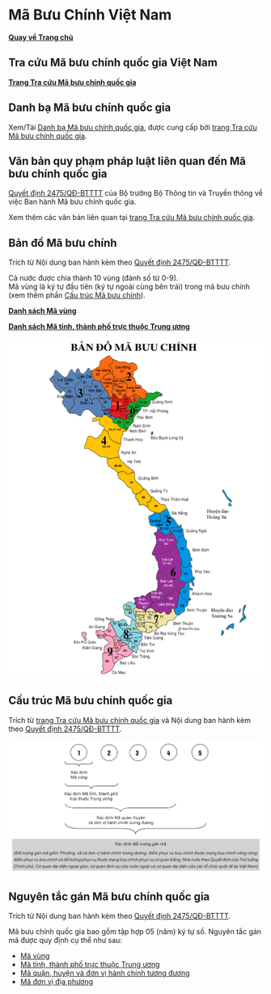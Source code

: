 # Mã Bưu Chính Việt Nam

**[Quay về Trang chủ](https://khangshirokuma.github.io/)**

## Tra cứu Mã bưu chính quốc gia Việt Nam
**[Trang Tra cứu Mã bưu chính quốc gia](https://mabuuchinh.vn/Default.aspx)**

## Danh bạ Mã bưu chính quốc gia
Xem/Tải [Danh bạ Mã bưu chính quốc gia](https://mabuuchinh.vn/Images/danhbamabuuchinhquocgia.pdf), được cung cấp bởi [trang Tra cứu Mã bưu chính quốc gia](https://mabuuchinh.vn/Default.aspx).

## Văn bản quy phạm pháp luật liên quan đến Mã bưu chính quốc gia
[Quyết định 2475/QĐ-BTTTT](https://mic.gov.vn/Pages/VanBan/14085/2475_Qd-BTTTT.html) của Bộ trưởng Bộ Thông tin và Truyền thông về việc Ban hành Mã bưu chính quốc gia.

Xem thêm các văn bản liên quan tại [trang Tra cứu Mã bưu chính quốc gia](https://mabuuchinh.vn/default.aspx?page=newsdetail&newsid=10050).

## Bản đồ Mã bưu chính
Trích từ Nội dung ban hành kèm theo [Quyết định 2475/QĐ-BTTTT](https://mic.gov.vn/Pages/VanBan/14085/2475_Qd-BTTTT.html).

Cả nước được chia thành 10 vùng (đánh số từ 0-9).  
Mã vùng là ký tự đầu tiên (ký tự ngoài cùng bên trái) trong mã bưu chính (xem thêm phần [Cấu trúc Mã bưu chính](#cấu-trúc-mã-bưu-chính)).

**[Danh sách Mã vùng](Danh_Sách/Mã_Vùng/README.md)**

**[Danh sách Mã tỉnh, thành phố trực thuộc Trung ương](Danh_Sách/Mã_Tỉnh/README.md)**

![Bản đồ Mã bưu chính](docs/assets/img/01.%20Ban%20do%20MBC.jpg "Bản đồ Mã bưu chính")

## Cấu trúc Mã bưu chính quốc gia
Trích từ [trang Tra cứu Mã bưu chính quốc gia](https://mabuuchinh.vn/default.aspx?page=newsdetail&newsid=9) và Nội dung ban hành kèm theo [Quyết định 2475/QĐ-BTTTT](https://mic.gov.vn/Pages/VanBan/14085/2475_Qd-BTTTT.html).

![Cấu trúc Mã bưu chính](docs/assets/img/Cấu_Trúc_Mã_Bưu_Chính.png "Cấu trúc Mã bưu chính")

## Nguyên tắc gán Mã bưu chính quốc gia
Trích từ Nội dung ban hành kèm theo [Quyết định 2475/QĐ-BTTTT](https://mic.gov.vn/Pages/VanBan/14085/2475_Qd-BTTTT.html).

Mã bưu chính quốc gia bao gồm tập hợp 05 (năm) ký tự số. Nguyên tắc gán mã được quy định cụ thể như sau:
- [Mã vùng](/Ký_Tự/Mã_Vùng/README.md)
- [Mã tỉnh, thành phố trực thuộc Trung ương](/Ký_Tự/Mã_Tỉnh/README.md)
- [Mã quận, huyện và đơn vị hành chính tương đương](/Ký_Tự/Mã_Quận/README.md)
- [Mã đơn vị địa phương](/Ký_Tự/Mã_Địa_Phương/README.md)